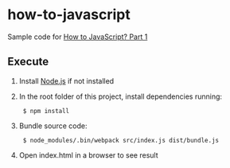# how-to-javascript

Sample code for [How to JavaScript? Part 1](https://medium.com/@jun.hanamaki/how-to-javascript-or-yet-another-javascript-guide-part-1-introduction-a531a21facc6#.3rgiqbl2w)

## Execute

1. Install [Node.js](https://nodejs.org/) if not installed

2. In the root folder of this project, install dependencies running:

        $ npm install

3. Bundle source code:

        $ node_modules/.bin/webpack src/index.js dist/bundle.js

4. Open index.html in a browser to see result